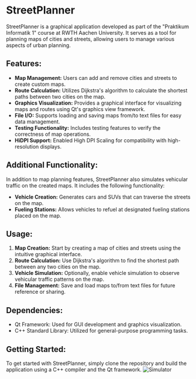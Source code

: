 # StreetPlanner

StreetPlanner is a graphical application developed as part of the "Praktikum Informatik 1" course at RWTH Aachen University. It serves as a tool for planning maps of cities and streets, allowing users to manage various aspects of urban planning.

## Features:

- **Map Management:** Users can add and remove cities and streets to create custom maps.
- **Route Calculation:** Utilizes Dijkstra's algorithm to calculate the shortest paths between two cities on the map.
- **Graphics Visualization:** Provides a graphical interface for visualizing maps and routes using Qt's graphics view framework.
- **File I/O:** Supports loading and saving maps from/to text files for easy data management.
- **Testing Functionality:** Includes testing features to verify the correctness of map operations.
- **HiDPI Support:** Enabled High DPI Scaling for compatibility with high-resolution displays.

## Additional Functionality:

In addition to map planning features, StreetPlanner also simulates vehicular traffic on the created maps. It includes the following functionality:

- **Vehicle Creation:** Generates cars and SUVs that can traverse the streets on the map.
- **Fueling Stations:** Allows vehicles to refuel at designated fueling stations placed on the map.

## Usage:

1. **Map Creation:** Start by creating a map of cities and streets using the intuitive graphical interface.
2. **Route Calculation:** Use Dijkstra's algorithm to find the shortest path between any two cities on the map.
3. **Vehicle Simulation:** Optionally, enable vehicle simulation to observe vehicular traffic patterns on the map.
4. **File Management:** Save and load maps to/from text files for future reference or sharing.

## Dependencies:

- Qt Framework: Used for GUI development and graphics visualization.
- C++ Standard Library: Utilized for general-purpose programming tasks.

## Getting Started:

To get started with StreetPlanner, simply clone the repository and build the application using a C++ compiler and the Qt framework.
![Simulator](https://github.com/Astidor/StreetPlanner/assets/44700476/8c61e6ce-b252-4fd2-bd0a-9883d5a47a9e)
